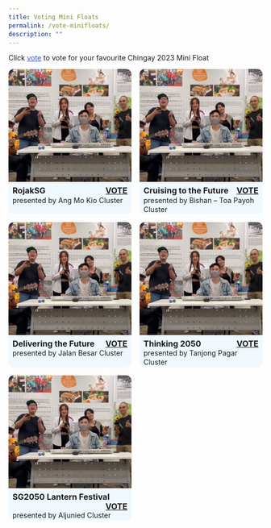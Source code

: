 ```yaml
---
title: Voting Mini Floats
permalink: /vote-minifloats/
description: ""
---
```

Click <span style="text-decoration:underline; color:#345bcc">vote</span> to vote for your favourite Chingay 2023  Mini Float

<div style="display: grid; grid-template-columns: repeat(auto-fit, minmax(228px, 1fr)); gap:1rem; padding:0px">

<div style="display: block; overflow:hidden; text-decoration: none;  max-width: 20rem;background-color:hsla(208, 100%, 97%, 1); border-radius: 10px">
<div style="min-height:14rem; max-height:14rem; overflow:hidden;"><img style="min-height:14rem; object-fit: cover; position:relative; top:rem;" src="/images/WGT23/IG/I1.png"></div>
<div style="padding:.5rem; text-align:left; line-height: 1.3em;"><span style= "font-size: 1rem; font-weight: bold;">RojakSG</span><span style="float:right; font-size: 1rem; font-weight: bold;"><a href="https://form.gov.sg/63d339c40d26690011edf728?622f011a09260b0012490c8c=RojakSG" target="_blank">VOTE</a></span><br><span style="float:left">presented by Ang Mo Kio Cluster</div></div>

<div style="display: block; overflow:hidden; text-decoration: none;  max-width: 20rem;background-color:hsla(208, 100%, 97%, 1); border-radius: 10px">
<div style="min-height:14rem; max-height:14rem; overflow:hidden;"><img style="min-height:14rem; object-fit: cover; position:relative; top:rem;" src="/images/WGT23/IG/I1.png"></div>
<div style="padding:.5rem; text-align:left; line-height: 1.3em;"><span style= "font-size: 1rem; font-weight: bold;">Cruising to the Future</span><span style="float:right; font-size: 1rem; font-weight: bold;"><a href="https://form.gov.sg/63d339c40d26690011edf728?622f011a09260b0012490c8c=Cruising%20to%20the%20Future" target="_blank">VOTE</a></span><br><span style="float:left">presented by Bishan – Toa Payoh Cluster</div></div>
	
	
<div style="display: block; overflow:hidden; text-decoration: none;  max-width: 20rem;background-color:hsla(208, 100%, 97%, 1); border-radius: 10px">
<div style="min-height:14rem; max-height:14rem; overflow:hidden;"><img style="min-height:14rem; object-fit: cover; position:relative; top:rem;" src="/images/WGT23/IG/I1.png"></div>
<div style="padding:.5rem; text-align:left; line-height: 1.3em;"><span style= "font-size: 1rem; font-weight: bold;">Delivering the Future</span><span style="float:right; font-size: 1rem; font-weight: bold;"><a href="https://form.gov.sg/63d339c40d26690011edf728?622f011a09260b0012490c8c=Delivering%20the%20Future" target="_blank">VOTE</a></span><br><span style="float:left">presented by Jalan Besar Cluster</div></div>

	
<div style="display: block; overflow:hidden; text-decoration: none;  max-width: 20rem;background-color:hsla(208, 100%, 97%, 1); border-radius: 10px">
<div style="min-height:14rem; max-height:14rem; overflow:hidden;"><img style="min-height:14rem; object-fit: cover; position:relative; top:rem;" src="/images/WGT23/IG/I1.png"></div>
<div style="padding:.5rem; text-align:left; line-height: 1.3em;"><span style= "font-size: 1rem; font-weight: bold;">Thinking 2050</span><span style="float:right; font-size: 1rem; font-weight: bold;"><a href="https://form.gov.sg/63d339c40d26690011edf728?622f011a09260b0012490c8c=Thinking%202050" target="_blank">VOTE</a></span><br><span style="float:left">presented by Tanjong Pagar Cluster</div></div>
	

<div style="display: block; overflow:hidden; text-decoration: none;  max-width: 20rem;background-color:hsla(208, 100%, 97%, 1); border-radius: 10px">
<div style="min-height:14rem; max-height:14rem; overflow:hidden;"><img style="min-height:14rem; object-fit: cover; position:relative; top:rem;" src="/images/WGT23/IG/I1.png"></div>
<div style="padding:.5rem; text-align:left; line-height: 1.3em;"><span style= "font-size: 1rem; font-weight: bold;">SG2050 Lantern Festival</span><span style="float:right; font-size: 1rem; font-weight: bold;"><a href="https://form.gov.sg/63d339c40d26690011edf728?622f011a09260b0012490c8c=SG2050%20Lantern%20Festival" target="_blank">VOTE</a></span><br><span style="float:left">presented by Aljunied Cluster</div></div>

	
	

</div>